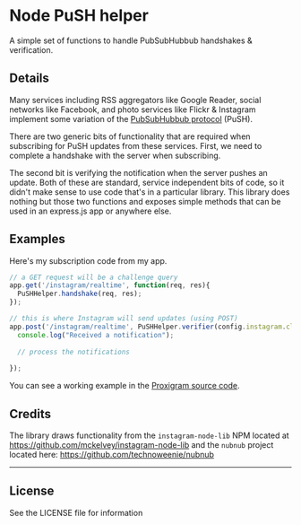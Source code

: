 # Node PuSH helper

A simple set of functions to handle PubSubHubbub handshakes & verification.

## Details

Many services including RSS aggregators like Google Reader, social networks like Facebook, 
and photo services like Flickr & Instagram implement some variation of 
the [PubSubHubbub protocol](http://code.google.com/p/pubsubhubbub/ "PubSubHubbub Project") (PuSH).

There are two generic bits of functionality that are required when subscribing for PuSH 
updates from these services. First, we need to complete a handshake with the server when 
subscribing.

The second bit is verifying the notification when the server pushes an update. Both of these are
standard, service independent bits of code, so it didn't make sense to use code that's in a particular
library. This library does nothing but those two functions and exposes simple methods
that can be used in an express.js app or anywhere else.

## Examples

Here's my subscription code from my app. 

````javascript
// a GET request will be a challenge query
app.get('/instagram/realtime', function(req, res){
  PuSHHelper.handshake(req, res);
});

// this is where Instagram will send updates (using POST)
app.post('/instagram/realtime', PuSHHelper.verifier(config.instagram.client_secret), function(req, res){
  console.log("Received a notification");
  
  // process the notifications
  
});
````

You can see a working example in the [Proxigram source code](https://github.com/sujal/proxigram). 

## Credits

The library draws functionality from the `instagram-node-lib` NPM located at https://github.com/mckelvey/instagram-node-lib and the `nubnub` project located here: https://github.com/technoweenie/nubnub

----

## License

See the LICENSE file for information

